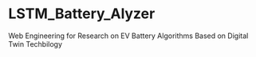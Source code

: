 # LSTM_Battery_Alyzer
Web Engineering for Research on EV Battery Algorithms Based on Digital Twin Techbilogy
